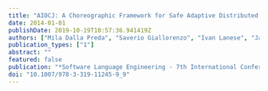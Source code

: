 ```yaml
---
title: "AIOCJ: A Choreographic Framework for Safe Adaptive Distributed Applications"
date: 2014-01-01
publishDate: 2019-10-19T10:57:36.941419Z
authors: ["Mila Dalla Preda", "Saverio Giallorenzo", "Ivan Lanese", "Jacopo Mauro", "Maurizio Gabbrielli"]
publication_types: ["1"]
abstract: ""
featured: false
publication: "*Software Language Engineering - 7th International Conference, SLE 2014, Västerås, Sweden, September 15-16, 2014. Proceedings*"
doi: "10.1007/978-3-319-11245-9_9"
---
```


